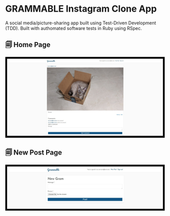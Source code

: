 # GRAMMABLE Instagram Clone App

A social media/picture-sharing app built using Test-Driven Development (TDD). Built with authomated software tests in Ruby using RSpec.


## 🗐 Home Page

![Home Page](https://github.com/AnaBoca/grammable/blob/master/app/assets/images/home.jpg)


## 🗐 New Post Page

![Home Page](https://github.com/AnaBoca/grammable/blob/master/app/assets/images/newpost.jpg)